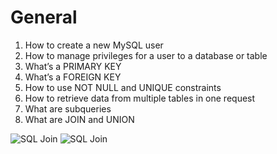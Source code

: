 # General
1. How to create a new MySQL user
2. How to manage privileges for a user to a database or table
3. What’s a PRIMARY KEY
4. What’s a FOREIGN KEY
5. How to use NOT NULL and UNIQUE constraints
6. How to retrieve data from multiple tables in one request
7. What are subqueries
8. What are JOIN and UNION

![SQL Join](https://s3.amazonaws.com/alx-intranet.hbtn.io/uploads/medias/2020/3/bc2575fee3303b731031.png?X-Amz-Algorithm=AWS4-HMAC-SHA256&X-Amz-Credential=AKIARDDGGGOUSBVO6H7D%2F20240117%2Fus-east-1%2Fs3%2Faws4_request&X-Amz-Date=20240117T212840Z&X-Amz-Expires=86400&X-Amz-SignedHeaders=host&X-Amz-Signature=423212c8885b154fed0d34c701846272127db9f3cef53db9791b273a75e9531b)
![SQL Join](https://s3.amazonaws.com/alx-intranet.hbtn.io/uploads/medias/2020/3/bc2575fee3303b731031.png?X-Amz-Algorithm=AWS4-HMAC-SHA256&X-Amz-Credential=AKIARDDGGGOUSBVO6H7D%2F20240117%2Fus-east-1%2Fs3%2Faws4_request&X-Amz-Date=20240117T212840Z&X-Amz-Expires=86400&X-Amz-SignedHeaders=host&X-Amz-Signature=423212c8885b154fed0d34c701846272127db9f3cef53db9791b273a75e9531b)

